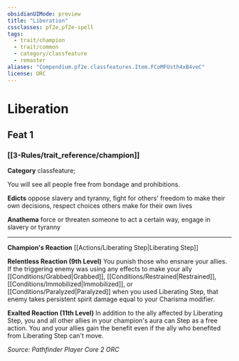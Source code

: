 ```yaml
---
obsidianUIMode: preview
title: "Liberation"
cssclasses: pf2e,pf2e-spell
tags:
  - trait/champion
  - trait/common
  - category/classfeature
  - remaster
aliases: "Compendium.pf2e.classfeatures.Item.FCoMFUsth4xB4veC"
license: ORC
---
```

# Liberation
## Feat 1
### [[3-Rules/trait_reference/champion]]

**Category** classfeature; 




You will see all people free from bondage and prohibitions.

**Edicts** oppose slavery and tyranny, fight for others' freedom to make their own decisions, respect choices others make for their own lives

**Anathema** force or threaten someone to act a certain way, engage in slavery or tyranny

* * *

**Champion's Reaction** [[Actions/Liberating Step|Liberating Step]]

**Relentless Reaction (9th Level)** You punish those who ensnare your allies. If the triggering enemy was using any effects to make your ally [[Conditions/Grabbed|Grabbed]], [[Conditions/Restrained|Restrained]], [[Conditions/Immobilized|Immobilized]], or [[Conditions/Paralyzed|Paralyzed]] when you used Liberating Step, that enemy takes persistent spirit damage equal to your Charisma modifier.

**Exalted Reaction (11th Level)** In addition to the ally affected by Liberating Step, you and all other allies in your champion's aura can Step as a free action. You and your allies gain the benefit even if the ally who benefited from Liberating Step can't move.

*Source: Pathfinder Player Core 2*
*ORC*
